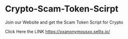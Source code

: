 # Crypto-Scam-Token-Scirpt
Join our Website and get the Scam Token Script for Crypto

Click Here the LINK https://xxanonymousxx.sellix.io/
